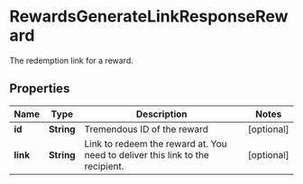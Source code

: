 

# RewardsGenerateLinkResponseReward

The redemption link for a reward.

## Properties

| Name | Type | Description | Notes |
|------------ | ------------- | ------------- | -------------|
|**id** | **String** | Tremendous ID of the reward |  [optional] |
|**link** | **String** | Link to redeem the reward at. You need to deliver this link to the recipient.  |  [optional] |



